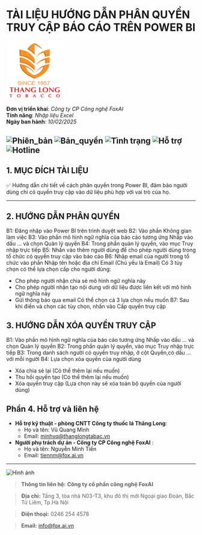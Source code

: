 # TÀI LIỆU HƯỚNG DẪN PHÂN QUYỀN TRUY CẬP BÁO CÁO TRÊN POWER BI

<img src="https://github.com/hoanglong8/FoxAI-Data-Analyst/blob/main/Image/Logo-Since1957-THANGLONG%202021%20(1).png" alt="Hình ảnh" width="30%" />

**Đơn vị triển khai**: *Công ty CP Công nghệ FoxAI*  
**Tính năng**: *Nhập liệu Excel*  
**Ngày ban hành**: *10/02/2025*  

![Phiên_bản](https://img.shields.io/badge/Phiên_bản-1.0-brightgreen)
![Bản_quyền](https://img.shields.io/badge/Bản_quyền-FoxAI-blue)
![Tình trạng](https://img.shields.io/badge/Tình_trạng-Đang_soạn_thảo-darkorange)
![Hỗ trợ](https://img.shields.io/badge/Hỗ_trợ_247-Chatbot-purple)
![Hotline](https://img.shields.io/badge/Liên_hệ-info@foxai.vn-red)
---

## 1. MỤC ĐÍCH TÀI LIỆU
✅ Hướng dẫn chi tiết về cách phân quyền trong Power BI, đảm bảo người dùng chỉ có quyền truy cập vào dữ liệu phù hợp với vai trò của họ.


---
## 2. HƯỚNG DẪN PHÂN QUYỀN
B1: Đăng nhập vào Power BI trên trình duyệt web
B2: Vào phần Không gian làm việc
B3: Vào phần mô hình ngữ nghĩa của báo cáo tương ứng
Nhấp vào dấu ... và chọn Quản lý quyền
B4: Trong phần quản lý quyền, vào mục Truy nhập trực tiếp
B5: Nhấn vào thêm người dùng để cho phép người dùng trong tổ chức có quyền truy cập vào báo cáo
B6: Nhập email của người trong tổ chức vào phần Nhập tên hoặc địa chỉ Email (Chủ yếu là Email)
Có 3 tùy chọn có thể lựa chọn cấp cho người dùng:
+ Cho phép người nhận chia sẻ mô hình ngữ nghĩa này
+ Cho phép người nhận tạo nội dung với dữ liệu được liên kết với mô hình ngữ nghĩa này
+ Gửi thông báo qua email
 Có thể chọn cả 3 lựa chọn nếu muốn
B7: Sau khi điền và chọn các tùy chọn, nhấn vào Cấp quyền truy cập
## 3. HƯỚNG DẪN XÓA QUYỀN TRUY CẬP
B1: Vào phần mô hình ngữ nghĩa của báo cáo tương ứng
Nhấp vào dấu ... và chọn Quản lý quyền
B2: Trong phần quản lý quyền, vào mục Truy nhập trực tiếp
B3: Trong danh sách người có quyền truy nhập, ở cột Quyền,có dấu ... với mỗi người
B4: Lựa chọn xóa quyền của người dùng
+ Xóa chia sẻ lại (Có thể thêm lại nếu muốn)
+ Thu hồi quyền tạo (Có thể thêm lại nếu muốn)
+ Xóa quyền truy cập (Lựa chọn này sẽ xóa toàn bộ quyền của người dùng)

## Phần 4. Hỗ trợ và liên hệ

- **Hỗ trợ kỹ thuật - phòng CNTT Công ty thuốc lá Thăng Long**:  
  - Họ và tên: Vũ Quang Minh
  - Email: minhvq@thanglongtabac.vn
- **Người phụ trách dự án - Công ty CP Công nghệ FoxAI** : 
  - Họ và tên: Nguyễn Minh Tiến
  - Email: tiennm@fox.ai.vn

---
<img src="https://fox.ai.vn/wp-content/uploads/2024/07/Logo_Original-1.png" alt="Hình ảnh" width="30%" />

> **Thông tin liên hệ:**  **Công ty cổ phần công nghệ FoxAI**  

> **Địa chỉ:** Tầng 3, tòa nhà N03-T3, khu đô thị mới Ngoại giao Đoàn, Bắc Từ Liêm, Tp.Hà Nội

> **Điện thoại:** 0246 254 4578

> **Email:** info@fox.ai.vn 

